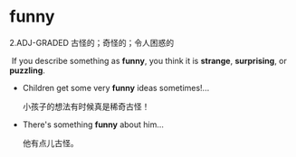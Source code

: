 # funny

2.ADJ-GRADED 古怪的；奇怪的；令人困惑的

​	If you describe something as **funny**, you think it is **strange**, **surprising**, or **puzzling**.

- Children get some very **funny** ideas sometimes!...

  小孩子的想法有时候真是稀奇古怪！

- There's something **funny** about him...

  他有点儿古怪。